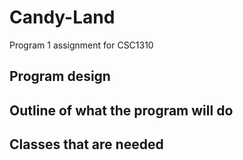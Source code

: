 # Candy-Land
Program 1 assignment for CSC1310

## Program design


## Outline of what the program will do 


## Classes that are needed
